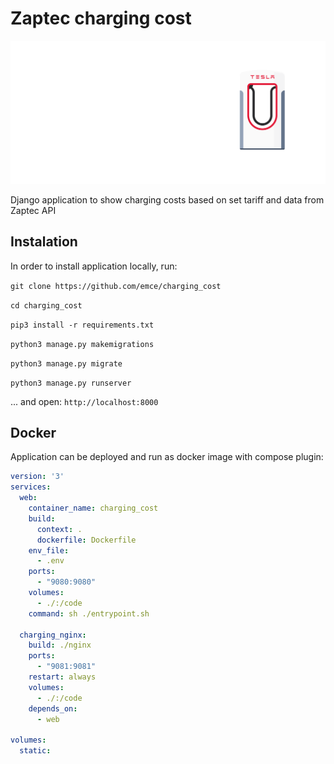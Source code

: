 # Zaptec charging cost

![alt text](./static/img/charging_logo.svg)

Django application to show charging costs based on set tariff and data from Zaptec API

## Instalation

In order to install application locally, run:

`git clone https://github.com/emce/charging_cost`

`cd charging_cost`

`pip3 install -r requirements.txt`

`python3 manage.py makemigrations`

`python3 manage.py migrate`

`python3 manage.py runserver`

... and open: `http://localhost:8000`

## Docker

Application can be deployed and run as docker image with compose plugin:

```yaml
version: '3'
services:
  web:
    container_name: charging_cost
    build:
      context: .
      dockerfile: Dockerfile
    env_file:
      - .env
    ports:
      - "9080:9080"
    volumes:
      - ./:/code
    command: sh ./entrypoint.sh

  charging_nginx:
    build: ./nginx
    ports:
      - "9081:9081"
    restart: always
    volumes:
      - ./:/code
    depends_on:
      - web

volumes:
  static:
```